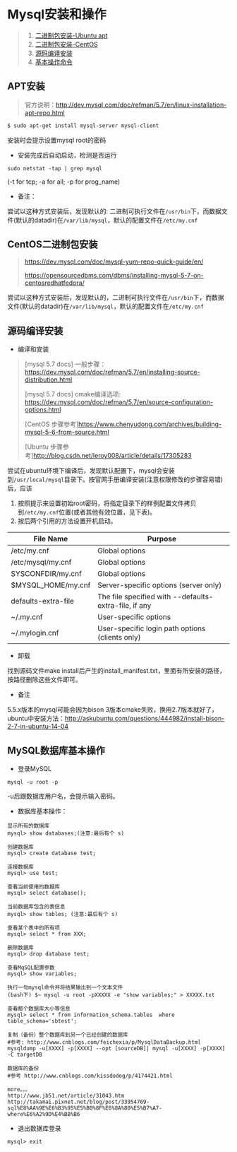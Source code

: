 # Mysql安装和操作

>1. [二进制包安装-Ubuntu apt](#apt安装)
>2. [二进制包安装-CentOS](#centos二进制包安装)
>3. [源码编译安装](#源码编译安装)
>4. [基本操作命令](#mysql数据库基本操作)


## APT安装

>官方说明：http://dev.mysql.com/doc/refman/5.7/en/linux-installation-apt-repo.html

~~~bash
$ sudo apt-get install mysql-server mysql-client
~~~
安装时会提示设置mysql root的密码



* 安装完成后自动启动，检测是否运行
~~~shell
sudo netstat -tap | grep mysql
~~~
(-t for tcp; -a for all; -p for prog_name)



* 备注：

尝试以这种方式安装后，发现默认的: 二进制可执行文件在`/usr/bin`下，而数据文件(默认的datadir)在`/var/lib/mysql`，默认的配置文件在`/etc/my.cnf`

## CentOS二进制包安装

>https://dev.mysql.com/doc/mysql-yum-repo-quick-guide/en/
>
>https://opensourcedbms.com/dbms/installing-mysql-5-7-on-centosredhatfedora/

尝试以这种方式安装后，发现默认的，二进制可执行文件在`/usr/bin`下，而数据文件(默认的datadir)在`/var/lib/mysql`，默认的配置文件在`/etc/my.cnf`

## 源码编译安装

* 编译和安装

> [mysql 5.7 docs] 一般步骤：https://dev.mysql.com/doc/refman/5.7/en/installing-source-distribution.html
>
> [mysql 5.7 docs] cmake编译选项: https://dev.mysql.com/doc/refman/5.7/en/source-configuration-options.html
>
> [CentOS 步骤参考]https://www.chenyudong.com/archives/building-mysql-5-6-from-source.html
>
> [Ubuntu 步骤参考]http://blog.csdn.net/leroy008/article/details/17305283

尝试在ubuntu环境下编译后，发现默认配置下，mysql会安装到`/usr/local/mysql`目录下。按官网手册编译安装(注意权限修改的步骤容易错)后，应该
1. 按照提示来设置初始root密码，将指定目录下的样例配置文件拷贝到`/etc/my.cnf`位置(或者其他有效位置，见下表)。
2. 按后两个引用的方法设置开机启动。

|File Name|Purpose|
|---|---|
/etc/my.cnf|	Global options
/etc/mysql/my.cnf|Global options
SYSCONFDIR/my.cnf|	Global options
$MYSQL_HOME/my.cnf|	Server-specific options (server only)
defaults-extra-file|	The file specified with --defaults-extra-file, if any
~/.my.cnf	|User-specific options
~/.mylogin.cnf	|User-specific login path options (clients only)


* 卸载

找到源码文件make install后产生的install_manifest.txt，里面有所安装的路径，按路径删除这些文件即可。

* 备注

5.5.x版本的mysql可能会因为bison 3版本cmake失败，换用2.7版本就好了，ubuntu中安装方法：http://askubuntu.com/questions/444982/install-bison-2-7-in-ubuntu-14-04

## MySQL数据库基本操作


* 登录MySQL
~~~shell
mysql -u root -p 
~~~
-u后跟数据库用户名，会提示输入密码。

* 数据库基本操作：
~~~
显示所有的数据库
mysql> show databases;(注意:最后有个 s)

创建数据库
mysql> create database test;

连接数据库
mysql> use test;

查看当前使用的数据库
mysql> select database();

当前数据库包含的表信息
mysql> show tables; (注意:最后有个 s)

查看某个表中的所有项
mysql> select * from XXX;

删除数据库
mysql> drop database test;

查看MqSQL配置参数
mysql> show variables;

执行一句mysql命令并将结果输出到一个文本文件
(bash下) $~ mysql -u root -pXXXXX -e "show variables;" > XXXXX.txt

查看都个数据库大小等信息
mysql> select * from information_schema.tables  where table_schema='sbtest'; 

复制（备份）整个数据库到另一个已经创建的数据库
#参考: http://www.cnblogs.com/feichexia/p/MysqlDataBackup.html
mysqldump -u[XXXX] -p[XXXX] --opt [sourceDB]| mysql -u[XXXX] -p[XXXX] -C targetDB

数据库的备份
#参考 http://www.cnblogs.com/kissdodog/p/4174421.html

more。。。
http://www.jb51.net/article/31043.htm
http://takamai.pixnet.net/blog/post/33954769-sql%E8%AA%9E%E6%B3%95%E5%B0%8F%E6%8A%80%E5%B7%A7-where%E6%A2%9D%E4%BB%B6
~~~




* 退出数据库登录
~~~
mysql> exit
~~~
